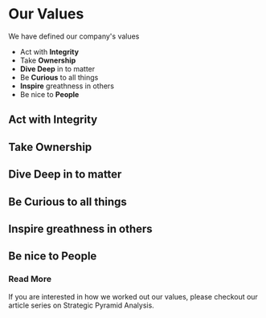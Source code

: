 # Our Values

We have defined our company's values 
* Act with **Integrity**
* Take **Ownership**
* **Dive Deep** in to matter
* Be **Curious** to all things
* **Inspire** greathness in others
* Be nice to **People**


## Act with **Integrity**


## Take **Ownership**


## **Dive Deep** in to matter


## Be **Curious** to all things


## **Inspire** greathness in others


## Be nice to **People**



### Read More
If you are interested in how we worked out our values, please checkout our article series on Strategic Pyramid Analysis. 
